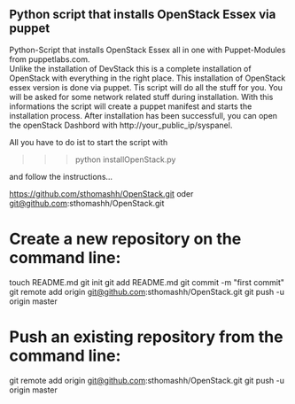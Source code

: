 <h2>Python script that installs OpenStack Essex via puppet</h2>

Python-Script that installs OpenStack Essex all in one with Puppet-Modules from puppetlabs.com.  
Unlike the installation of DevStack this is a complete installation of OpenStack with everything in the right place. 
This installation of OpenStack essex version is done via puppet. Tis script will do all the stuff for you. 
You will be asked for some network related stuff during installation. With this informations the script will 
create a puppet manifest and starts the installation process. 
After installation has been successfull, you can open the openStack Dashbord with http://your_public_ip/syspanel.


All you have to do ist to start the script with 

>>> python installOpenStack.py

and follow the instructions...



https://github.com/sthomashh/OpenStack.git
oder
git@github.com:sthomashh/OpenStack.git


# Create a new repository on the command line:
touch README.md
git init
git add README.md
git commit -m "first commit"
git remote add origin git@github.com:sthomashh/OpenStack.git
git push -u origin master



# Push an existing repository from the command line:
git remote add origin git@github.com:sthomashh/OpenStack.git
git push -u origin master
